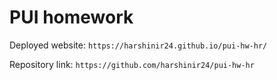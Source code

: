 # PUI homework

Deployed website: `https://harshinir24.github.io/pui-hw-hr/`

Repository link: `https://github.com/harshinir24/pui-hw-hr`
